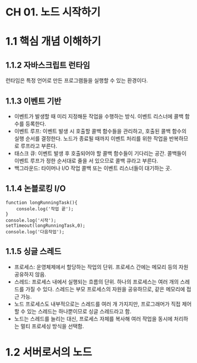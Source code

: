# CH 01. 노드 시작하기

# 1.1 핵심 개념 이해하기
## 1.1.2 자바스크립트 런타임
런타임은 특정 언어로 만든 프로그램들을 실행할 수 있는 환경이다.

## 1.1.3 이벤트 기반
+ 이벤트가 발생할 때 미리 지정해둔 작업을 수행하는 방식. 이벤트 리스너에 콜백 함수를 등록한다.
+ 이벤트 루프: 이벤트 발생 시 호출할 콜백 함수들을 관리하고, 호출된 콜백 함수의 실행 순서를 결정한다. 노드가 종료될 때까지 이벤트 처리를 위한 작업을 반복하므로 루프라고 부른다.
+ 태스크 큐: 이벤트 발생 후 호출되어야 할 콜백 함수들이 기다리는 공간. 콜백들이 이벤트 루프가 정한 순서대로 줄을 서 있으므로 콜백 큐라고 부른다.
+ 백그라운드: 타이머나 I/O 작업 콜백 또는 이벤트 리스너들이 대기하는 곳.

## 1.1.4 논블로킹 I/O
```
function longRunningTask(){
    console.log('작업 끝');
}
console.log('시작');
setTimeout(longRunningTask,0);
console.log('다음작업');
```

## 1.1.5 싱글 스레드
+ 프로세스: 운영체제에서 할당하는 작업의 단위. 프로세스 간에는 메모리 등의 자원 공유하지 않음.
+ 스레드: 프로세스 내에서 실행되는 흐름의 단위. 하나의 프로세스는 여러 개의 스레드를 가질 수 있다. 스레드는 부모 프로세스의 자원을 공유하므로, 같은 메모리에 접근 가능.
+ 노드 프로세스도 내부적으로는 스레드를 여러 개 가지지만, 프로그래머가 직접 제어할 수 있는 스레드는 하나뿐이므로 싱글 스레드라고 함.
+ 노드는 스레드를 늘리는 대신, 프로세스 자체를 복사해 여러 작업을 동시에 처리하는 멀티 프로세싱 방식을 선택함.

# 1.2 서버로서의 노드

